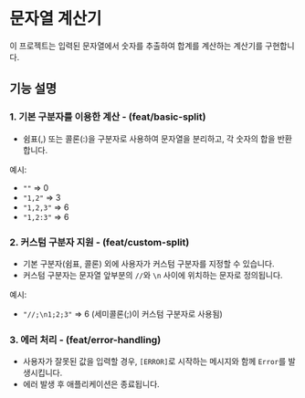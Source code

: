 # 문자열 계산기

이 프로젝트는 입력된 문자열에서 숫자를 추출하여 합계를 계산하는 계산기를 구현합니다.

## 기능 설명

### 1. 기본 구분자를 이용한 계산 - (feat/basic-split)

-   쉼표(,) 또는 콜론(:)을 구분자로 사용하여 문자열을 분리하고, 각 숫자의 합을 반환합니다.

예시:

-   `""` => 0
-   `"1,2"` => 3
-   `"1,2,3"` => 6
-   `"1,2:3"` => 6

### 2. 커스텀 구분자 지원 - (feat/custom-split)

-   기본 구분자(쉼표, 콜론) 외에 사용자가 커스텀 구분자를 지정할 수 있습니다.
-   커스텀 구분자는 문자열 앞부분의 `//`와 `\n` 사이에 위치하는 문자로 정의됩니다.

예시:

-   `"//;\n1;2;3"` => 6 (세미콜론(;)이 커스텀 구분자로 사용됨)

### 3. 에러 처리 - (feat/error-handling)

-   사용자가 잘못된 값을 입력할 경우, `[ERROR]`로 시작하는 메시지와 함께 `Error`를 발생시킵니다.
-   에러 발생 후 애플리케이션은 종료됩니다.
